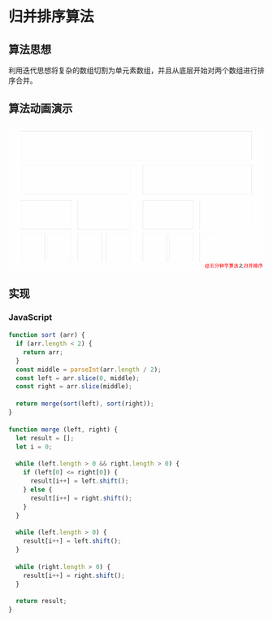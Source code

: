 # 归并排序算法

## 算法思想

利用迭代思想将复杂的数组切割为单元素数组，并且从底层开始对两个数组进行排序合并。

## 算法动画演示

![](/assets/归并排序.gif)

## 实现

### JavaScript

```js
function sort (arr) {
  if (arr.length < 2) {
    return arr;
  }
  const middle = parseInt(arr.length / 2);
  const left = arr.slice(0, middle);
  const right = arr.slice(middle);

  return merge(sort(left), sort(right));
}

function merge (left, right) {
  let result = [];
  let i = 0;

  while (left.length > 0 && right.length > 0) {
    if (left[0] <= right[0]) {
      result[i++] = left.shift();
    } else {
      result[i++] = right.shift();
    }
  }

  while (left.length > 0) {
    result[i++] = left.shift();
  }

  while (right.length > 0) {
    result[i++] = right.shift();
  }

  return result;
}
```



